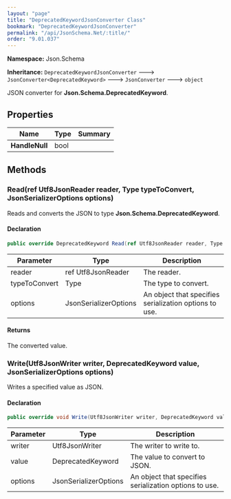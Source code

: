 ```yaml
---
layout: "page"
title: "DeprecatedKeywordJsonConverter Class"
bookmark: "DeprecatedKeywordJsonConverter"
permalink: "/api/JsonSchema.Net/:title/"
order: "9.01.037"
---
```

**Namespace:** Json.Schema

**Inheritance:**
`DeprecatedKeywordJsonConverter`
 🡒 
`JsonConverter<DeprecatedKeyword>`
 🡒 
`JsonConverter`
 🡒 
`object`

JSON converter for **Json.Schema.DeprecatedKeyword**.

## Properties

| Name | Type | Summary |
|---|---|---|
| **HandleNull** | bool |  |

## Methods

### Read(ref Utf8JsonReader reader, Type typeToConvert, JsonSerializerOptions options)

Reads and converts the JSON to type **Json.Schema.DeprecatedKeyword**.

#### Declaration

```c#
public override DeprecatedKeyword Read(ref Utf8JsonReader reader, Type typeToConvert, JsonSerializerOptions options)
```

| Parameter | Type | Description |
|---|---|---|
| reader | ref Utf8JsonReader | The reader. |
| typeToConvert | Type | The type to convert. |
| options | JsonSerializerOptions | An object that specifies serialization options to use. |


#### Returns

The converted value.

### Write(Utf8JsonWriter writer, DeprecatedKeyword value, JsonSerializerOptions options)

Writes a specified value as JSON.

#### Declaration

```c#
public override void Write(Utf8JsonWriter writer, DeprecatedKeyword value, JsonSerializerOptions options)
```

| Parameter | Type | Description |
|---|---|---|
| writer | Utf8JsonWriter | The writer to write to. |
| value | DeprecatedKeyword | The value to convert to JSON. |
| options | JsonSerializerOptions | An object that specifies serialization options to use. |


